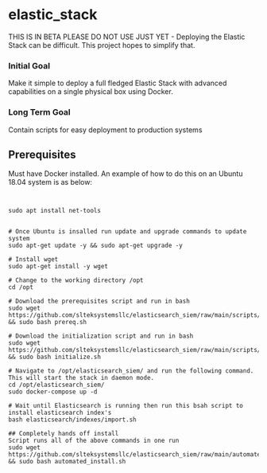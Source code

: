 # elastic_stack

THIS IS IN BETA PLEASE DO NOT USE JUST YET - Deploying the Elastic Stack can be difficult. This project hopes to simplify that.

### Initial Goal

Make it simple to deploy a full fledged Elastic Stack with advanced capabilities on a single physical box using Docker.

### Long Term Goal

Contain scripts for easy deployment to production systems

## Prerequisites
Must have Docker installed. An example of how to do this on an Ubuntu 18.04 system is as below:

```#Assumes you have downloaded and installed Ubuntu 18.04 minimum to start. Follow the rest of the steps below to configure and get up and running


sudo apt install net-tools


# Once Ubuntu is insalled run update and upgrade commands to update system
sudo apt-get update -y && sudo apt-get upgrade -y

# Install wget
sudo apt-get install -y wget

# Change to the working directory /opt
cd /opt

# Download the prerequisites script and run in bash
sudo wget https://github.com/slteksystemsllc/elasticsearch_siem/raw/main/scripts/prereq.sh && sudo bash prereq.sh

# Download the initialization script and run in bash
sudo wget https://github.com/slteksystemsllc/elasticsearch_siem/raw/main/scripts/initialize.sh && sudo bash initialize.sh

# Navigate to /opt/elasticsearch_siem/ and run the following command.  This will start the stack in daemon mode.
cd /opt/elasticsearch_siem/
sudo docker-compose up -d

# Wait until Elasticsearch is running then run this bsah script to install elasticsearch index's
bash elasticsearch/indexes/import.sh

## Completely hands off install
Script runs all of the above commands in one run
sudo wget https://github.com/slteksystemsllc/elasticsearch_siem/raw/main/automated_install.sh && sudo bash automated_install.sh
```
